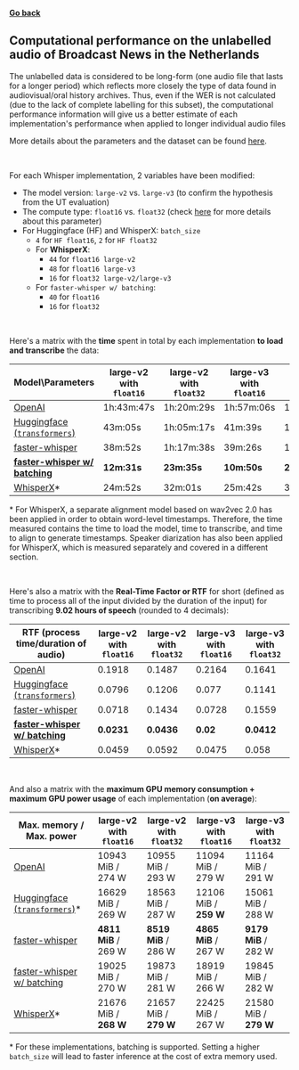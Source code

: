[**Go back**](./intro_bn_nl.md)

<h2>Computational performance on the unlabelled audio of Broadcast News in the Netherlands</h2>

The unlabelled data is considered to be long-form (one audio file that lasts for a longer period) which reflects more closely the type of data found in audiovisual/oral history archives. Thus, even if the WER is not calculated (due to the lack of complete labelling for this subset), the computational performance information will give us a better estimate of each implementation's performance when applied to longer individual audio files

More details about the parameters and the dataset can be found [here](./res_labelled.md).

<br>

For each Whisper implementation, 2 variables have been modified:
- The model version: `large-v2` vs. `large-v3` (to confirm the hypothesis from the UT evaluation)
- The compute type: `float16` vs. `float32` (check [here](./res_labelled.md) for more details about this parameter)
- For Huggingface (HF) and WhisperX: `batch_size`
    - `4` for `HF float16`, `2` for `HF float32`
    - For **WhisperX**:
        - `44` for `float16 large-v2`
        - `48` for `float16 large-v3`
        - `16` for `float32 large-v2/large-v3`
    - For `faster-whisper w/ batching`:
        - `40` for `float16`
        - `16` for `float32`

<br>

Here's a matrix with the **time** spent in total by each implementation **to load and transcribe** the data:

|Model\Parameters|large-v2 with `float16`|large-v2 with `float32`|large-v3 with `float16`|large-v3 with `float32`|
|---|---|---|---|---|
|[OpenAI](https://github.com/openai/whisper)|1h:43m:47s|1h:20m:29s|1h:57m:06s|1h:28m:50s|
|[Huggingface (`transformers`)](https://huggingface.co/openai/whisper-large-v2#long-form-transcription)|43m:05s|1h:05m:17s|41m:39s|1h:01m:45s|
|[faster-whisper](https://github.com/SYSTRAN/faster-whisper/)|38m:52s|1h:17m:38s|39m:26s|1h:24m:21s|
|**[faster-whisper w/ batching](https://github.com/SYSTRAN/faster-whisper/pull/856)**|**12m:31s**|**23m:35s**|**10m:50s**|**22m:17s**|
|[WhisperX](https://github.com/m-bain/whisperX/)*|24m:52s|32m:01s|25m:42s|31m:24s|

\* For WhisperX, a separate alignment model based on wav2vec 2.0 has been applied in order to obtain word-level timestamps. Therefore, the time measured contains the time to load the model, time to transcribe, and time to align to generate timestamps. Speaker diarization has also been applied for WhisperX, which is measured separately and covered in a different section.

<br>

Here's also a matrix with the **Real-Time Factor or RTF** for short (defined as time to process all of the input divided by the duration of the input) for transcribing **9.02 hours of speech** (rounded to 4 decimals):

|RTF (process time/duration of audio)|large-v2 with `float16`|large-v2 with `float32`|large-v3 with `float16`|large-v3 with `float32`|
|---|---|---|---|---|
|[OpenAI](https://github.com/openai/whisper)|0.1918|0.1487|0.2164|0.1641|
|[Huggingface (`transformers`)](https://huggingface.co/openai/whisper-large-v2#long-form-transcription)|0.0796|0.1206|0.077|0.1141|
|[faster-whisper](https://github.com/SYSTRAN/faster-whisper/)|0.0718|0.1434|0.0728|0.1559|
|**[faster-whisper w/ batching](https://github.com/SYSTRAN/faster-whisper/pull/856)**|**0.0231**|**0.0436**|**0.02**|**0.0412**|
|[WhisperX](https://github.com/m-bain/whisperX/)\*|0.0459|0.0592|0.0475|0.058|

<br>

And also a matrix with the **maximum GPU memory consumption + maximum GPU power usage** of each implementation (**on average**):

|Max. memory / Max. power|large-v2 with `float16`|large-v2 with `float32`|large-v3 with `float16`|large-v3 with `float32`|
|---|---|---|---|---|
|[OpenAI](https://github.com/openai/whisper)|10943 MiB / 274 W|10955 MiB / 293 W|11094 MiB / 279 W|11164 MiB / 291 W|
|[Huggingface (`transformers`)](https://huggingface.co/openai/whisper-large-v2#long-form-transcription)*|16629 MiB / 269 W|18563 MiB / 287 W|12106 MiB / **259 W**|15061 MiB / 288 W|
|[faster-whisper](https://github.com/SYSTRAN/faster-whisper/)|**4811 MiB** / 269 W|**8519 MiB** / 286 W|**4865 MiB** / 267 W|**9179 MiB** / 282 W|
|[faster-whisper w/ batching](https://github.com/SYSTRAN/faster-whisper/pull/856)|19025 MiB / 270 W|19873 MiB / 281 W|18919 MiB / 266 W|19845 MiB / 282 W|
|[WhisperX](https://github.com/m-bain/whisperX/)*|21676 MiB / **268 W**|21657 MiB / **279 W**|22425 MiB / 267 W|21580 MiB / **279 W**|

\* For these implementations, batching is supported. Setting a higher `batch_size` will lead to faster inference at the cost of extra memory used.
